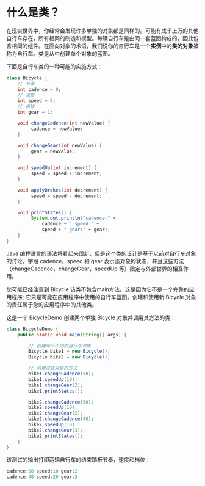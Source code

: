 # 什么是类？

在现实世界中，你经常会发现许多单独的对象都是同样的。可能有成千上万的其他自行车存在，所有相同的制造和模型。每辆自行车是由同一套蓝图构成的，因此包含相同的组件。在面向对象的术语，我们说你的自行车是一个**实例**中的**类的对象**被称为自行车。类是从中创建单个对象的蓝图。

下面是自行车类的一种可能的实施方式：

```java
class Bicycle {
    // 节奏
    int cadence = 0;
    // 速度
    int speed = 0;
    // 齿轮
    int gear = 1;

    void changeCadence(int newValue) {
         cadence = newValue;
    }

    void changeGear(int newValue) {
         gear = newValue;
    }

    void speedUp(int increment) {
         speed = speed + increment;   
    }

    void applyBrakes(int decrement) {
         speed = speed - decrement;
    }

    void printStates() {
         System.out.println("cadence:" +
             cadence + " speed:" +
             speed + " gear:" + gear);
    }
}
```

Java 编程语言的语法将看起来很新，但是这个类的设计是基于以前对自行车对象的讨论。字段 cadence，speed 和 gear 表示该对象的状态，并且这些方法（changeCadence，changeGear，speedUp 等）限定与外部世界的相互作用。

您可能已经注意到 Bicycle 该类不包含main方法。这是因为它不是一个完整的应用程序; 它只是可能在应用程序中使用的自行车蓝图。创建和使用新 Bicycle 对象的责任属于您的应用程序中的其他类。

这是一个 BicycleDemo 创建两个单独 Bicycle 对象并调用其方法的类：
```java
class BicycleDemo {
    public static void main(String[] args) {

        // 创建两个不同的自行车对象
        Bicycle bike1 = new Bicycle();
        Bicycle bike2 = new Bicycle();

        // 调用这些对象的方法
        bike1.changeCadence(50);
        bike1.speedUp(10);
        bike1.changeGear(2);
        bike1.printStates();

        bike2.changeCadence(50);
        bike2.speedUp(10);
        bike2.changeGear(2);
        bike2.changeCadence(40);
        bike2.speedUp(10);
        bike2.changeGear(3);
        bike2.printStates();
    }
}
```

该测试的输出打印两辆自行车的结束踏板节奏，速度和档位：

```java
cadence:50 speed:10 gear:2
cadence:40 speed:20 gear:3
```

